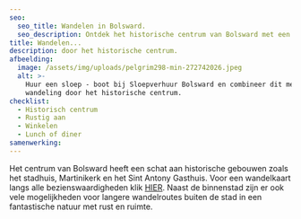 ```yaml
---
seo:
  seo_title: Wandelen in Bolsward.
  seo_description: Ontdek het historische centrum van Bolsward met een mooie wandeling.
title: Wandelen...
description: door het historische centrum.
afbeelding:
  image: /assets/img/uploads/pelgrim298-min-272742026.jpeg
  alt: >-
    Huur een sloep - boot bij Sloepverhuur Bolsward en combineer dit met een
    wandeling door het historische centrum.
checklist:
  - Historisch centrum
  - Rustig aan
  - Winkelen
  - Lunch of diner
samenwerking:
---
```


Het centrum van Bolsward heeft een schat aan historische gebouwen zoals het stadhuis, Martinikerk en het Sint Antony Gasthuis. Voor een wandelkaart langs alle bezienswaardigheden klik <a target="_blank" rel="noopener" href="https://www.wandelenindeventer.nl/phocadownload/userupload/Wandelingen/Binnenland/Stadswandeling%20Bolsward.pdf">HIER</a>. Naast de binnenstad zijn er ook vele mogelijkheden voor langere wandelroutes buiten de stad in een fantastische natuur met rust en ruimte.&nbsp;
